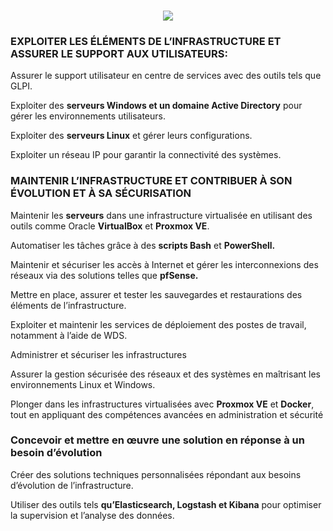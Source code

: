 <h3 align="center">
    <img src="https://readme-typing-svg.herokuapp.com/?font=Righteous&size=25&center=true&vCenter=true&width=1000&height=70&duration=6000&lines=CFITECH+👋;+Web+Developer+and+Administrator+System/+Network;" />
</h3>
<h3><b>EXPLOITER LES ÉLÉMENTS DE L’INFRASTRUCTURE ET ASSURER LE SUPPORT AUX UTILISATEURS:</b></h3>
<p>Assurer le support utilisateur en centre de services avec des outils tels que GLPI.</p>
<p>Exploiter des <b>serveurs Windows et un domaine Active Directory</b> pour gérer les environnements utilisateurs.</p>
<p>Exploiter des <b>serveurs Linux</b> et gérer leurs configurations.</p>
<p>Exploiter un réseau IP pour garantir la connectivité des systèmes.</p>

<h3>MAINTENIR L’INFRASTRUCTURE ET CONTRIBUER À SON ÉVOLUTION ET À SA SÉCURISATION</h3>
<p>Maintenir les <b>serveurs</b> dans une infrastructure virtualisée en utilisant des outils comme Oracle <b>VirtualBox</b> et <b>Proxmox VE</b>.</p>
<p>Automatiser les tâches grâce à des <b>scripts Bash</b> et <b>PowerShell.</b></p>
<p>Maintenir et sécuriser les accès à Internet et gérer les interconnexions des réseaux via des solutions telles que <b>pfSense.</b></p>
<p>Mettre en place, assurer et tester les sauvegardes et restaurations des éléments de l’infrastructure.</p>
<p>Exploiter et maintenir les services de déploiement des postes de travail, notamment à l’aide de WDS.</p>

<p>Administrer et sécuriser les infrastructures</p>
<p>Assurer la gestion sécurisée des réseaux et des systèmes en maîtrisant les environnements Linux et Windows.</p>
<p>Plonger dans les infrastructures virtualisées avec <b>Proxmox VE</b> et <b>Docker</b>, tout en appliquant des compétences avancées en administration et sécurité</p>

<h3>Concevoir et mettre en œuvre une solution en réponse à un besoin d’évolution</h3>
<p>Créer des solutions techniques personnalisées répondant aux besoins d’évolution de l’infrastructure.</p>
<p>Utiliser des outils tels <b>qu’Elasticsearch, Logstash et Kibana</b> pour optimiser la supervision et l’analyse des données.</p>
